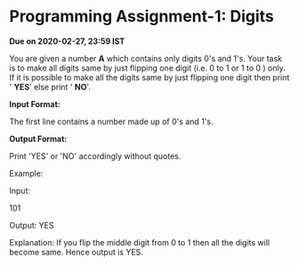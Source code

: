 #
# Programming Assignment-1: Digits

**Due on 2020-02-27, 23:59 IST**

You are given a number  **A**  which contains only digits 0&#39;s and 1&#39;s. Your task is to make all digits same by just flipping one digit (i.e. 0 to 1 or 1 to 0 ) only. If it is possible to make all the  digits same by just flipping one digit then print &#39; **YES**&#39; else print &#39; **NO**&#39;.

**Input Format:**

 The first line contains a number made up of 0&#39;s and 1&#39;s.

**Output Format:**

 Print &#39;YES&#39; or &#39;NO&#39; accordingly without quotes.

 Example:

 Input:

 101

 Output:
 YES

 Explanation:
 If you flip the middle digit from 0 to 1 then all the digits will become same. Hence output is YES.
